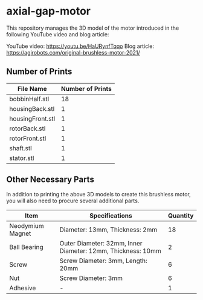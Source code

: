 # axial-gap-motor
This repository manages the 3D model of the motor introduced in the following YouTube video and blog article:

YouTube video: https://youtu.be/HaURynfTqqo
Blog article: https://agirobots.com/original-brushless-motor-2021/

## Number of Prints

| File Name | Number of Prints |
| --------------- | ------------------- |
| bobbinHalf.stl | 18 |
| housingBack.stl | 1 |
| housingFront.stl | 1 |
| rotorBack.stl | 1 |
| rotorFront.stl | 1 |
| shaft.stl | 1 |
| stator.stl | 1 |

## Other Necessary Parts
In addition to printing the above 3D models to create this brushless motor, you will also need to procure several additional parts.

| Item | Specifications | Quantity |
| -------- | -------------- | ---------- |
| Neodymium Magnet | Diameter: 13mm, Thickness: 2mm | 18 |
| Ball Bearing | Outer Diameter: 32mm, Inner Diameter: 12mm, Thickness: 10mm | 2 |
| Screw | Screw Diameter: 3mm, Length: 20mm | 6 |
| Nut | Screw Diameter: 3mm | 6 |
| Adhesive | - | 1 |
